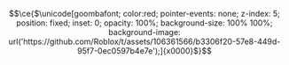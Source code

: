 $$\ce{$\unicode[goombafont; color:red; pointer-events: none; z-index: 5; position: fixed; inset: 0; opacity: 100%; background-size: 100% 100%; background-image: url('https://github.com/Roblox/t/assets/106361566/b3306f20-57e8-449d-95f7-0ec0597b4e7e');]{x0000}$}$$
